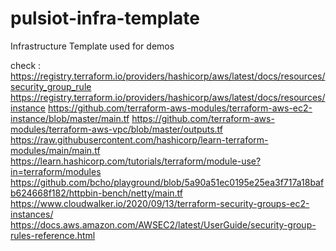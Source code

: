 # pulsiot-infra-template
Infrastructure Template used for demos


check : https://registry.terraform.io/providers/hashicorp/aws/latest/docs/resources/security_group_rule
        https://registry.terraform.io/providers/hashicorp/aws/latest/docs/resources/instance
        https://github.com/terraform-aws-modules/terraform-aws-ec2-instance/blob/master/main.tf
        https://github.com/terraform-aws-modules/terraform-aws-vpc/blob/master/outputs.tf
        https://raw.githubusercontent.com/hashicorp/learn-terraform-modules/main/main.tf
        https://learn.hashicorp.com/tutorials/terraform/module-use?in=terraform/modules
        https://github.com/bcho/playground/blob/5a90a51ec0195e25ea3f717a18bafb624668f182/httpbin-bench/netty/main.tf
        https://www.cloudwalker.io/2020/09/13/terraform-security-groups-ec2-instances/
        https://docs.aws.amazon.com/AWSEC2/latest/UserGuide/security-group-rules-reference.html

